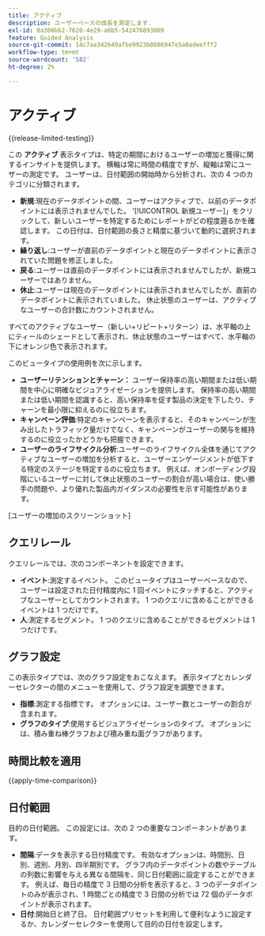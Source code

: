 ```yaml
---
title: アクティブ
description: ユーザーベースの成長を測定します.
exl-id: 0a300bb2-7620-4e29-a6b5-542476893009
feature: Guided Analysis
source-git-commit: 14c7aa342649afbe9923b0086947e5a0adeefff2
workflow-type: tm+mt
source-wordcount: '582'
ht-degree: 2%

---
```


# アクティブ

{{release-limited-testing}}

この **アクティブ** 表示タイプは、特定の期間におけるユーザーの増加と獲得に関するインサイトを提供します。 横軸は常に時間の精度ですが、縦軸は常にユーザーの測定です。 ユーザーは、日付範囲の開始時から分析され、次の 4 つのカテゴリに分類されます。

* **新規**:現在のデータポイントの間、ユーザーはアクティブで、以前のデータポイントには表示されませんでした。 &#39;[!UICONTROL 新規ユーザー]」をクリックして、新しいユーザーを特定するためにレポートがどの程度遡るかを確認します。 この日付は、日付範囲の長さと精度に基づいて動的に選択されます。
* **繰り返し**:ユーザーが直前のデータポイントと現在のデータポイントに表示されていた問題を修正しました。
* **戻る**:ユーザーは直前のデータポイントには表示されませんでしたが、新規ユーザーではありません。
* **休止**:ユーザーは現在のデータポイントには表示されませんでしたが、直前のデータポイントに表示されていました。 休止状態のユーザーは、アクティブなユーザーの合計数にカウントされません。

すべてのアクティブなユーザー（新しい+リピート+リターン）は、水平軸の上にティールのシェードとして表示され、休止状態のユーザーはすべて、水平軸の下にオレンジ色で表示されます。

このビュータイプの使用例を次に示します。

* **ユーザーリテンションとチャーン：** ユーザー保持率の高い期間または低い期間を中心に明確なビジュアライゼーションを提供します。 保持率の高い期間または低い期間を認識すると、高い保持率を促す製品の決定を下したり、チャーンを最小限に抑えるのに役立ちます。
* **キャンペーン評価**:特定のキャンペーンを表示すると、そのキャンペーンが生み出したトラフィック量だけでなく、キャンペーンがユーザーの関与を維持するのに役立ったかどうかも把握できます。
* **ユーザーのライフサイクル分析**:ユーザーのライフサイクル全体を通じてアクティブなユーザーの増加を分析すると、ユーザーエンゲージメントが低下する特定のステージを特定するのに役立ちます。 例えば、オンボーディング段階にいるユーザーに対して休止状態のユーザーの割合が高い場合は、使い勝手の問題や、より優れた製品内ガイダンスの必要性を示す可能性があります。

[ユーザーの増加のスクリーンショット]

## クエリレール

クエリレールでは、次のコンポーネントを設定できます。

* **イベント**:測定するイベント。 このビュータイプはユーザーベースなので、ユーザーは設定された日付精度内に 1 回イベントにタッチすると、アクティブなユーザーとしてカウントされます。 1 つのクエリに含めることができるイベントは 1 つだけです。
* **人**:測定するセグメント。 1 つのクエリに含めることができるセグメントは 1 つだけです。

## グラフ設定

この表示タイプでは、次のグラフ設定をおこなえます。 表示タイプとカレンダーセレクターの間のメニューを使用して、グラフ設定を調整できます。

* **指標**:測定する指標です。 オプションには、ユーザー数とユーザーの割合が含まれます。
* **グラフのタイプ**:使用するビジュアライゼーションのタイプ。 オプションには、積み重ね棒グラフおよび積み重ね面グラフがあります。

## 時間比較を適用

{{apply-time-comparison}}

## 日付範囲

目的の日付範囲。 この設定には、次の 2 つの重要なコンポーネントがあります。

* **間隔**:データを表示する日付精度です。 有効なオプションは、時間別、日別、週別、月別、四半期別です。 グラフ内のデータポイントの数やテーブルの列数に影響を与える異なる間隔を、同じ日付範囲に設定することができます。 例えば、毎日の精度で 3 日間の分析を表示すると、3 つのデータポイントのみが表示され、1 時間ごとの精度で 3 日間の分析では 72 個のデータポイントが表示されます。
* **日付**:開始日と終了日。 日付範囲プリセットを利用して便利なように設定するか、カレンダーセレクターを使用して目的の日付を設定します。

